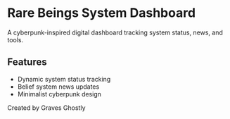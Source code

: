 # Rare Beings System Dashboard

A cyberpunk-inspired digital dashboard tracking system status, news, and tools.

## Features
- Dynamic system status tracking
- Belief system news updates
- Minimalist cyberpunk design

Created by Graves Ghostly